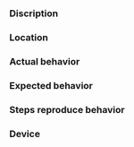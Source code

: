 ### Discription

### Location

### Actual behavior

### Expected behavior

### Steps reproduce behavior

### Device

